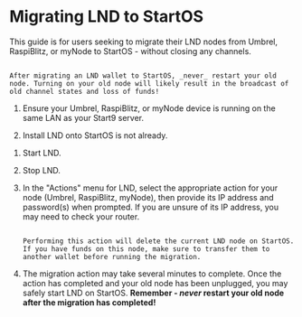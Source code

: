 # Migrating LND to StartOS

This guide is for users seeking to migrate their LND nodes from Umbrel, RaspiBlitz, or myNode to StartOS - without closing any channels.

```admonish danger

After migrating an LND wallet to StartOS, _never_ restart your old node. Turning on your old node will likely result in the broadcast of old channel states and loss of funds!
```

1. Ensure your Umbrel, RaspiBlitz, or myNode device is running on the same LAN as your Start9 server.

1. Install LND onto StartOS is not already.

<!-- @TODO do we need to start LND first? -->

1. Start LND.

1. Stop LND.

1. In the "Actions" menu for LND, select the appropriate action for your node (Umbrel, RaspiBlitz, myNode), then provide its IP address and password(s) when prompted. If you are unsure of its IP address, you may need to check your router.

   ```admonish warning

   Performing this action will delete the current LND node on StartOS. If you have funds on this node, make sure to transfer them to another wallet before running the migration.
   ```

1. The migration action may take several minutes to complete. Once the action has completed and your old node has been unplugged, you may safely start LND on StartOS. **Remember - _never_ restart your old node after the migration has completed!**

